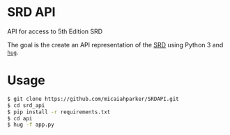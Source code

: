 # SRD API
API for access to 5th Edition SRD

The goal is the create an API representation of the [SRD](https://media.wizards.com/2016/downloads/SRD-OGL_V1.1.pdf) using Python 3 and [`hug`](https://github.com/timothycrosley/hug).

# Usage
```bash
$ git clone https://github.com/micaiahparker/SRDAPI.git
$ cd srd_api
$ pip install -r requirements.txt
$ cd api
$ hug -f app.py
```
